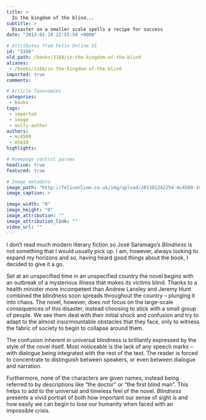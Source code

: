 ```yaml
---
title: >
  In the kingdom of the blind...
subtitle: >
  Disaster on a smaller scale spells a recipe for success
date: "2013-01-24 22:55:50 +0000"

# Attributes from Felix Online V1
id: "3168"
old_path: /books/3168/in-the-kingdom-of-the-blind
aliases:
 - /books/3168/in-the-kingdom-of-the-blind
imported: true
comments:

# Article Taxonomies
categories:
 - books
tags:
 - imported
 - image
 - multi-author
authors:
 - mc4509
 - mtm10
highlights:

# Homepage control params
headline: true
featured: true

# Image metadata
image_path: "http://felixonline.co.uk/img/upload/201301242254-mc4509-100_4875.jpg"
image_caption: >

image_width: "0"
image_height: "0"
image_attribution: ""
image_attribution_link: ""
video_url: ""
---
```


I don’t read much modern literary fiction so José Saramago’s _Blindness_ is not something that I would usually pick up. I am, however, always looking to expand my horizons and so, having heard good things about the book, I decided to give it a go.

Set at an unspecified time in an unspecified country the novel begins with an outbreak of a mysterious illness that makes its victims blind. Thanks to a health minister more incompetent than Andrew Lansley and Jeremy Hunt combined the blindness soon spreads throughout the country – plunging it into chaos.
 The novel, however, does not focus on the large-scale consequences of this disaster, instead choosing to stick with a small group of people. We see them deal with their initial shock and confusion and try to adapt to the almost insurmountable obstacles that they face, only to witness the fabric of society to begin to collapse around them.

The confusion inherent in universal blindness is brilliantly expressed by the style of the novel itself. Most noticeable is the lack of any speech marks – with dialogue being integrated with the rest of the text. The reader is forced to concentrate to distinguish between speakers, or even between dialogue and narration.

Furthermore, none of the characters are given names, instead being referred to by descriptions like “the doctor” or “the first blind man”. This helps to add to the universal and timeless feel of the novel. _Blindness_ presents a vivid portrait of both how important our sense of sight is and how easily we can begin to lose our humanity when faced with an impossible crisis.
